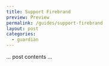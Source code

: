 ```yaml
---
title: Support Firebrand
preview: Preview
permalink: /guides/support-firebrand
layout: post
categories:
  - guardian
---
```


… post contents …